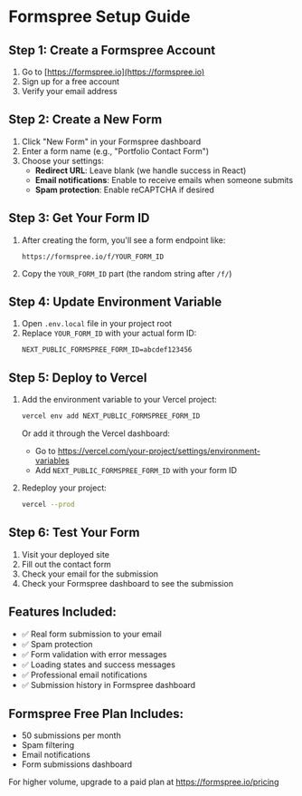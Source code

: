 # Formspree Setup Guide

## Step 1: Create a Formspree Account
1. Go to [https://formspree.io](https://formspree.io)
2. Sign up for a free account
3. Verify your email address

## Step 2: Create a New Form
1. Click "New Form" in your Formspree dashboard
2. Enter a form name (e.g., "Portfolio Contact Form")
3. Choose your settings:
   - **Redirect URL**: Leave blank (we handle success in React)
   - **Email notifications**: Enable to receive emails when someone submits
   - **Spam protection**: Enable reCAPTCHA if desired

## Step 3: Get Your Form ID
1. After creating the form, you'll see a form endpoint like:
   ```
   https://formspree.io/f/YOUR_FORM_ID
   ```
2. Copy the `YOUR_FORM_ID` part (the random string after `/f/`)

## Step 4: Update Environment Variable
1. Open `.env.local` file in your project root
2. Replace `YOUR_FORM_ID` with your actual form ID:
   ```
   NEXT_PUBLIC_FORMSPREE_FORM_ID=abcdef123456
   ```

## Step 5: Deploy to Vercel
1. Add the environment variable to your Vercel project:
   ```bash
   vercel env add NEXT_PUBLIC_FORMSPREE_FORM_ID
   ```
   Or add it through the Vercel dashboard:
   - Go to https://vercel.com/your-project/settings/environment-variables
   - Add `NEXT_PUBLIC_FORMSPREE_FORM_ID` with your form ID

2. Redeploy your project:
   ```bash
   vercel --prod
   ```

## Step 6: Test Your Form
1. Visit your deployed site
2. Fill out the contact form
3. Check your email for the submission
4. Check your Formspree dashboard to see the submission

## Features Included:
- ✅ Real form submission to your email
- ✅ Spam protection
- ✅ Form validation with error messages
- ✅ Loading states and success messages
- ✅ Professional email notifications
- ✅ Submission history in Formspree dashboard

## Formspree Free Plan Includes:
- 50 submissions per month
- Spam filtering
- Email notifications
- Form submissions dashboard

For higher volume, upgrade to a paid plan at https://formspree.io/pricing
